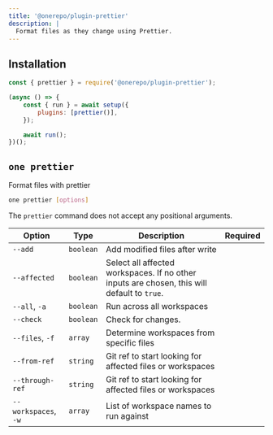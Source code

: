 ```yaml
---
title: '@onerepo/plugin-prettier'
description: |
  Format files as they change using Prettier.
---
```


## Installation

```js
const { prettier } = require('@onerepo/plugin-prettier');

(async () => {
	const { run } = await setup({
		plugins: [prettier()],
	});

	await run();
})();
```

<!-- start-onerepo-sentinel -->

## `one prettier`

Format files with prettier

```sh
one prettier [options]
```

The `prettier` command does not accept any positional arguments.

| Option               | Type      | Description                                                                                 | Required |
| -------------------- | --------- | ------------------------------------------------------------------------------------------- | -------- |
| `--add`              | `boolean` | Add modified files after write                                                              |          |
| `--affected`         | `boolean` | Select all affected workspaces. If no other inputs are chosen, this will default to `true`. |          |
| `--all`, `-a`        | `boolean` | Run across all workspaces                                                                   |          |
| `--check`            | `boolean` | Check for changes.                                                                          |          |
| `--files`, `-f`      | `array`   | Determine workspaces from specific files                                                    |          |
| `--from-ref`         | `string`  | Git ref to start looking for affected files or workspaces                                   |          |
| `--through-ref`      | `string`  | Git ref to start looking for affected files or workspaces                                   |          |
| `--workspaces`, `-w` | `array`   | List of workspace names to run against                                                      |          |

<!-- end-onerepo-sentinel -->
